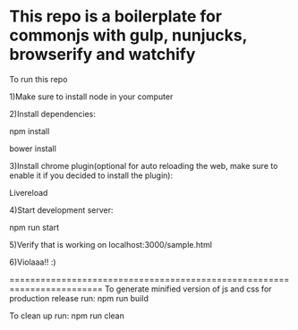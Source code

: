 This repo is a boilerplate for commonjs with gulp, nunjucks, browserify and watchify
========================================================================

To run this repo

1)Make sure to install node in your computer

2)Install dependencies:

npm install

bower install

3)Install chrome plugin(optional for auto reloading the web, make sure to enable it if you decided to install the plugin):

Livereload

4)Start development server:

npm run start

5)Verify that is working on localhost:3000/sample.html

6)Violaaa!! :)

========================================================================
To generate minified version of js and css for production release run:
npm run build

To clean up run:
npm run clean

